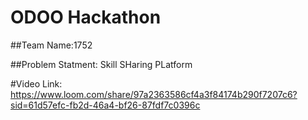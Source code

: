 # ODOO Hackathon

##Team Name:1752

##Problem Statment: Skill SHaring PLatform

#Video Link:
https://www.loom.com/share/97a2363586cf4a3f84174b290f7207c6?sid=61d57efc-fb2d-46a4-bf26-87fdf7c0396c

